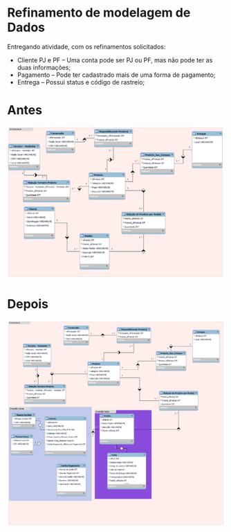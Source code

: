 <h1>Refinamento de modelagem de Dados</h1>

Entregando atividade, com os refinamentos solicitados:

* Cliente PJ e PF – Uma conta pode ser PJ ou PF, mas não pode ter as duas informações;
* Pagamento – Pode ter cadastrado mais de uma forma de pagamento;
* Entrega – Possui status e código de rastreio;

<h1>Antes</h1>

![Antes](E-Commerce_Antes_do_Refinamento.png)

<h1>Depois</h1>

![Depois](Refinamento_E-Commerce.png)
